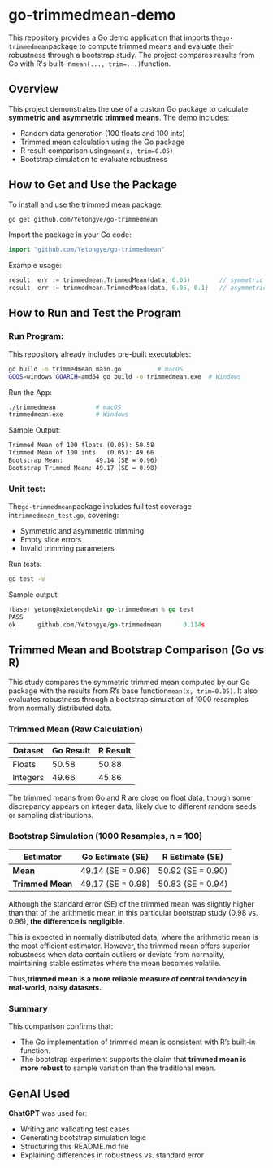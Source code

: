 # go-trimmedmean-demo

This repository provides a Go demo application that imports the`go-trimmedmean`package to compute trimmed means and evaluate their robustness through a bootstrap study. The project compares results from Go with R's built-in`mean(..., trim=...)`function.

## Overview

This project demonstrates the use of a custom Go package to calculate **symmetric and asymmetric trimmed means**. The demo includes:

- Random data generation (100 floats and 100 ints)
- Trimmed mean calculation using the Go package
- R result comparison using`mean(x, trim=0.05)`
- Bootstrap simulation to evaluate robustness

## How to Get and Use the Package

To install and use the trimmed mean package:

```bash 
go get github.com/Yetongye/go-trimmedmean
```


Import the package in your Go code:

```go 
import "github.com/Yetongye/go-trimmedmean"
```


Example usage:

```go 
result, err := trimmedmean.TrimmedMean(data, 0.05)        // symmetric
result, err := trimmedmean.TrimmedMean(data, 0.05, 0.1)   // asymmetric
```


## How to Run and Test the Program

### Run Program:

This repository already includes pre-built executables:

```bash 
go build -o trimmedmean main.go          # macOS
GOOS=windows GOARCH=amd64 go build -o trimmedmean.exe  # Windows
```


Run the App:

```bash 
./trimmedmean           # macOS
trimmedmean.exe         # Windows
```


Sample Output:

```markdown 
Trimmed Mean of 100 floats (0.05): 50.58
Trimmed Mean of 100 ints   (0.05): 49.66
Bootstrap Mean:         49.14 (SE = 0.96)
Bootstrap Trimmed Mean: 49.17 (SE = 0.98)
```


### Unit test:

The`go-trimmedmean`package includes full test coverage in`trimmedmean_test.go`, covering:

- Symmetric and asymmetric trimming
- Empty slice errors
- Invalid trimming parameters

Run tests:

```bash 
go test -v
```


Sample output:

```go 
(base) yetong@xietongdeAir go-trimmedmean % go test
PASS
ok      github.com/Yetongye/go-trimmedmean      0.114s
```


## Trimmed Mean and Bootstrap Comparison (Go vs R)

This study compares the symmetric trimmed mean computed by our Go package with the results from R’s base function`mean(x, trim=0.05)`. It also evaluates robustness through a bootstrap simulation of 1000 resamples from normally distributed data.

### Trimmed Mean (Raw Calculation)

| Dataset  | Go Result | R Result |
| -------- | --------- | -------- |
| Floats   | 50.58     | 50.88    |
| Integers | 49.66     | 45.86    |

The trimmed means from Go and R are close on float data, though some discrepancy appears on integer data, likely due to different random seeds or sampling distributions.

### Bootstrap Simulation (1000 Resamples, n = 100)

| Estimator         | Go Estimate (SE)  | R Estimate (SE)   |
| ----------------- | ----------------- | ----------------- |
| **Mean**​         | 49.14 (SE = 0.96) | 50.92 (SE = 0.90) |
| **Trimmed Mean**​ | 49.17 (SE = 0.98) | 50.83 (SE = 0.94) |

Although the standard error (SE) of the trimmed mean was slightly higher than that of the arithmetic mean in this particular bootstrap study (0.98 vs. 0.96), **the difference is negligible.**

This is expected in normally distributed data, where the arithmetic mean is the most efficient estimator. However, the trimmed mean offers superior robustness when data contain outliers or deviate from normality, maintaining stable estimates where the mean becomes volatile.

Thus,**trimmed mean is a more reliable measure of central tendency in real-world, noisy datasets.**

### Summary

This comparison confirms that:

- The Go implementation of trimmed mean is consistent with R’s built-in function.
- The bootstrap experiment supports the claim that **trimmed mean is more robust** to sample variation than the traditional mean.

## GenAI Used

**ChatGPT** was used for:

- Writing and validating test cases
- Generating bootstrap simulation logic
- Structuring this README.md file
- Explaining differences in robustness vs. standard error
